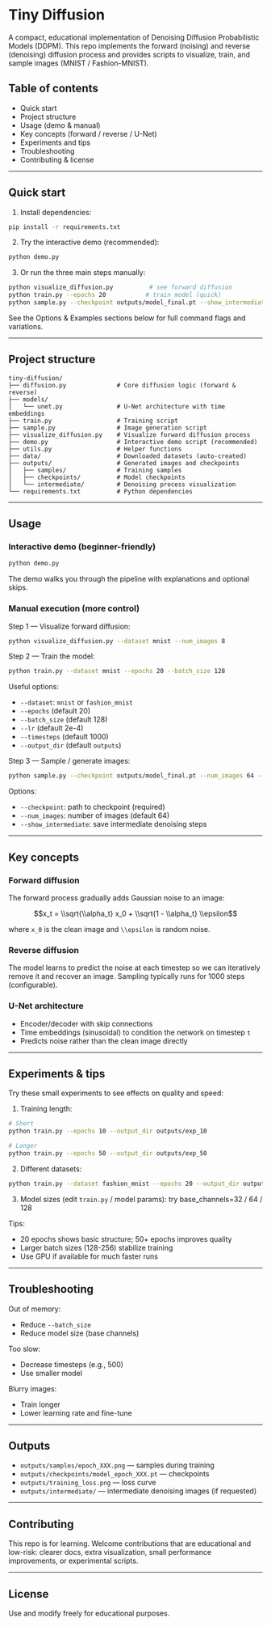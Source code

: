 # Tiny Diffusion

A compact, educational implementation of Denoising Diffusion Probabilistic Models (DDPM). This repo implements the forward (noising) and reverse (denoising) diffusion process and provides scripts to visualize, train, and sample images (MNIST / Fashion-MNIST).

## Table of contents
- Quick start
- Project structure
- Usage (demo & manual)
- Key concepts (forward / reverse / U-Net)
- Experiments and tips
- Troubleshooting
- Contributing & license

---

## Quick start

1. Install dependencies:

```bash
pip install -r requirements.txt
```

2. Try the interactive demo (recommended):

```bash
python demo.py
```

3. Or run the three main steps manually:

```bash
python visualize_diffusion.py          # see forward diffusion
python train.py --epochs 20           # train model (quick)
python sample.py --checkpoint outputs/model_final.pt --show_intermediate
```

See the Options & Examples sections below for full command flags and variations.

---

## Project structure

```
tiny-diffusion/
├── diffusion.py              # Core diffusion logic (forward & reverse)
├── models/
│   └── unet.py               # U-Net architecture with time embeddings
├── train.py                  # Training script
├── sample.py                 # Image generation script
├── visualize_diffusion.py    # Visualize forward diffusion process
├── demo.py                   # Interactive demo script (recommended)
├── utils.py                  # Helper functions
├── data/                     # Downloaded datasets (auto-created)
├── outputs/                  # Generated images and checkpoints
│   ├── samples/              # Training samples
│   ├── checkpoints/          # Model checkpoints
│   └── intermediate/         # Denoising process visualization
└── requirements.txt          # Python dependencies
```

---

## Usage

### Interactive demo (beginner-friendly)

```bash
python demo.py
```

The demo walks you through the pipeline with explanations and optional skips.

### Manual execution (more control)

Step 1 — Visualize forward diffusion:

```bash
python visualize_diffusion.py --dataset mnist --num_images 8
```

Step 2 — Train the model:

```bash
python train.py --dataset mnist --epochs 20 --batch_size 128
```

Useful options:
- `--dataset`: `mnist` or `fashion_mnist`
- `--epochs` (default 20)
- `--batch_size` (default 128)
- `--lr` (default 2e-4)
- `--timesteps` (default 1000)
- `--output_dir` (default `outputs`)

Step 3 — Sample / generate images:

```bash
python sample.py --checkpoint outputs/model_final.pt --num_images 64 --show_intermediate
```

Options:
- `--checkpoint`: path to checkpoint (required)
- `--num_images`: number of images (default 64)
- `--show_intermediate`: save intermediate denoising steps

---

## Key concepts

### Forward diffusion
The forward process gradually adds Gaussian noise to an image:

$$x_t = \\sqrt{\\alpha_t} x_0 + \\sqrt{1 - \\alpha_t} \\epsilon$$

where `x_0` is the clean image and `\\epsilon` is random noise.

### Reverse diffusion
The model learns to predict the noise at each timestep so we can iteratively remove it and recover an image. Sampling typically runs for 1000 steps (configurable).

### U-Net architecture

- Encoder/decoder with skip connections
- Time embeddings (sinusoidal) to condition the network on timestep `t`
- Predicts noise rather than the clean image directly

---

## Experiments & tips

Try these small experiments to see effects on quality and speed:

1. Training length:

```bash
# Short
python train.py --epochs 10 --output_dir outputs/exp_10

# Longer
python train.py --epochs 50 --output_dir outputs/exp_50
```

2. Different datasets:

```bash
python train.py --dataset fashion_mnist --epochs 20 --output_dir outputs/fashion
```

3. Model sizes (edit `train.py` / model params): try base_channels=32 / 64 / 128

Tips:
- 20 epochs shows basic structure; 50+ epochs improves quality
- Larger batch sizes (128-256) stabilize training
- Use GPU if available for much faster runs

---

## Troubleshooting

Out of memory:
- Reduce `--batch_size`
- Reduce model size (base channels)

Too slow:
- Decrease timesteps (e.g., 500)
- Use smaller model

Blurry images:
- Train longer
- Lower learning rate and fine-tune

---

## Outputs

- `outputs/samples/epoch_XXX.png` — samples during training
- `outputs/checkpoints/model_epoch_XXX.pt` — checkpoints
- `outputs/training_loss.png` — loss curve
- `outputs/intermediate/` — intermediate denoising images (if requested)

---

## Contributing

This repo is for learning. Welcome contributions that are educational and low-risk: clearer docs, extra visualization, small performance improvements, or experimental scripts.

---

## License

Use and modify freely for educational purposes.

